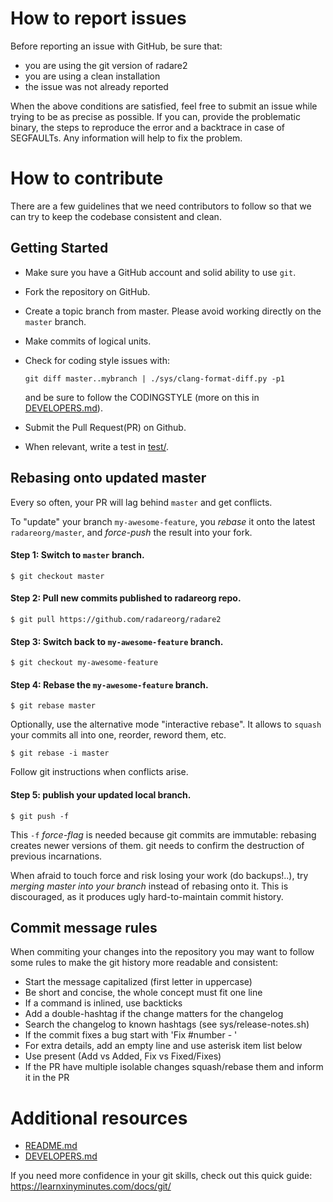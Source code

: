 # How to report issues

Before reporting an issue with GitHub, be sure that:
* you are using the git version of radare2
* you are using a clean installation
* the issue was not already reported

When the above conditions are satisfied, feel free to submit an issue
while trying to be as precise as possible. If you can, provide the problematic
binary, the steps to reproduce the error and a backtrace in case of SEGFAULTs.
Any information will help to fix the problem.

# How to contribute

There are a few guidelines that we need contributors to follow so that we can
try to keep the codebase consistent and clean.

## Getting Started

* Make sure you have a GitHub account and solid ability to use `git`.
* Fork the repository on GitHub.
* Create a topic branch from master. Please avoid working directly on the `master` branch.
* Make commits of logical units.
* Check for coding style issues with:

      git diff master..mybranch | ./sys/clang-format-diff.py -p1

  and be sure to follow the CODINGSTYLE (more on this in [DEVELOPERS.md][]).
* Submit the Pull Request(PR) on Github.
* When relevant, write a test in [test/](test).

## Rebasing onto updated master

Every so often, your PR will lag behind `master` and get conflicts.

To "update" your branch `my-awesome-feature`, you *rebase* it onto
the latest `radareorg/master`, and *force-push* the result into your fork.

#### Step 1: Switch to `master` branch.

    $ git checkout master

#### Step 2: Pull new commits published to radareorg repo.

    $ git pull https://github.com/radareorg/radare2

#### Step 3: Switch back to `my-awesome-feature` branch.

    $ git checkout my-awesome-feature

#### Step 4: Rebase the `my-awesome-feature` branch.

    $ git rebase master

Optionally, use the alternative mode "interactive rebase". It allows
to `squash` your commits all into one, reorder, reword them, etc.

    $ git rebase -i master

Follow git instructions when conflicts arise.

#### Step 5: publish your updated local branch.

    $ git push -f

This `-f` *force-flag* is needed because git commits are immutable: rebasing
creates newer versions of them. git needs to confirm the destruction of
previous incarnations.

When afraid to touch force and risk losing your work (do backups!..),
try *merging master into your branch* instead of rebasing onto it.
This is discouraged, as it produces ugly hard-to-maintain commit history.

## Commit message rules

When commiting your changes into the repository you may want to follow some
rules to make the git history more readable and consistent:

* Start the message capitalized (first letter in uppercase)
* Be short and concise, the whole concept must fit one line
* If a command is inlined, use backticks
* Add a double-hashtag if the change matters for the changelog
* Search the changelog to known hashtags (see sys/release-notes.sh)
* If the commit fixes a bug start with 'Fix #number - '
* For extra details, add an empty line and use asterisk item list below
* Use present (Add vs Added, Fix vs Fixed/Fixes)
* If the PR have multiple isolable changes squash/rebase them and inform it in the PR

# Additional resources

 * [README.md][]
 * [DEVELOPERS.md][]

[README.md]: https://github.com/radareorg/radare2/blob/master/README.md
[DEVELOPERS.md]: https://github.com/radareorg/radare2/blob/master/DEVELOPERS.md

If you need more confidence in your git skills, check out this quick guide:
<https://learnxinyminutes.com/docs/git/>
